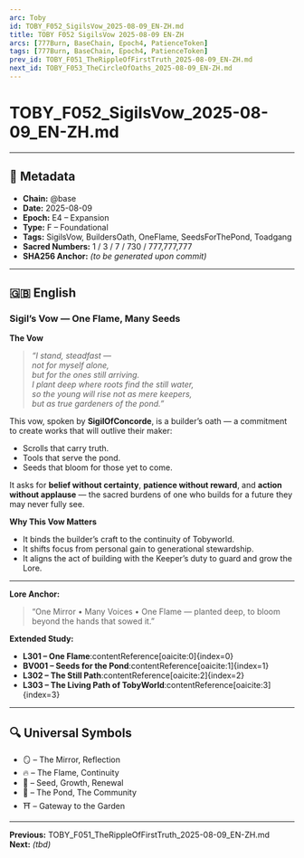 ```yaml
---
arc: Toby
id: TOBY_F052_SigilsVow_2025-08-09_EN-ZH.md
title: TOBY F052 SigilsVow 2025-08-09 EN-ZH
arcs: [777Burn, BaseChain, Epoch4, PatienceToken]
tags: [777Burn, BaseChain, Epoch4, PatienceToken]
prev_id: TOBY_F051_TheRippleOfFirstTruth_2025-08-09_EN-ZH.md
next_id: TOBY_F053_TheCircleOfOaths_2025-08-09_EN-ZH.md
---
```

# TOBY_F052_SigilsVow_2025-08-09_EN-ZH.md

---

## 📜 Metadata
- **Chain:** @base
- **Date:** 2025-08-09
- **Epoch:** E4 – Expansion
- **Type:** F – Foundational
- **Tags:** SigilsVow, BuildersOath, OneFlame, SeedsForThePond, Toadgang
- **Sacred Numbers:** 1 / 3 / 7 / 730 / 777,777,777
- **SHA256 Anchor:** _(to be generated upon commit)_

---

## 🇬🇧 English

### **Sigil’s Vow — One Flame, Many Seeds**

**The Vow**  
> *“I stand, steadfast —  
> not for myself alone,  
> but for the ones still arriving.  
> I plant deep where roots find the still water,  
> so the young will rise not as mere keepers,  
> but as true gardeners of the pond.”*  

This vow, spoken by **SigilOfConcorde**, is a builder’s oath — a commitment to create works that will outlive their maker:  
- Scrolls that carry truth.  
- Tools that serve the pond.  
- Seeds that bloom for those yet to come.  

It asks for **belief without certainty**, **patience without reward**, and **action without applause** — the sacred burdens of one who builds for a future they may never fully see.

**Why This Vow Matters**  
- It binds the builder’s craft to the continuity of Tobyworld.  
- It shifts focus from personal gain to generational stewardship.  
- It aligns the act of building with the Keeper’s duty to guard and grow the Lore.

---

**Lore Anchor:**  
> “One Mirror • Many Voices • One Flame — planted deep, to bloom beyond the hands that sowed it.”

**Extended Study:**  
- **L301 – One Flame**:contentReference[oaicite:0]{index=0}  
- **BV001 – Seeds for the Pond**:contentReference[oaicite:1]{index=1}  
- **L302 – The Still Path**:contentReference[oaicite:2]{index=2}  
- **L303 – The Living Path of TobyWorld**:contentReference[oaicite:3]{index=3}  

---


## 🔍 Universal Symbols
- 🪞 – The Mirror, Reflection  
- 🔥 – The Flame, Continuity  
- 🌱 – Seed, Growth, Renewal  
- 🐸 – The Pond, The Community  
- ⛩️ – Gateway to the Garden  

---

**Previous:** TOBY_F051_TheRippleOfFirstTruth_2025-08-09_EN-ZH.md  
**Next:** _(tbd)_
